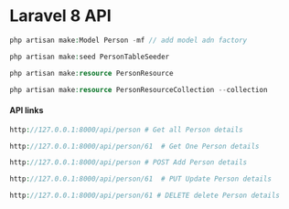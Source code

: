 # Laravel 8 API

```php
php artisan make:Model Person -mf // add model adn factory
```

```php
php artisan make:seed PersonTableSeeder
```

```php
php artisan make:resource PersonResource
```

```php
php artisan make:resource PersonResourceCollection --collection
```

#### API links

```php
http://127.0.0.1:8000/api/person # Get all Person details

```

```php
http://127.0.0.1:8000/api/person/61  # Get One Person details
```

```php
http://127.0.0.1:8000/api/person # POST Add Person details

```

```php
http://127.0.0.1:8000/api/person/61  # PUT Update Person details
```

```php
http://127.0.0.1:8000/api/person/61 # DELETE delete Person details

```
